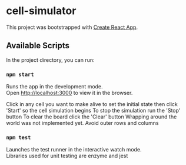 # cell-simulator
This project was bootstrapped with [Create React App](https://github.com/facebook/create-react-app).

## Available Scripts

In the project directory, you can run:

### `npm start`

Runs the app in the development mode.<br />
Open [http://localhost:3000](http://localhost:3000) to view it in the browser.

Click in any cell you want to make alive to set the initial state 
then click 'Start' so the cell simulation begins
To stop the simulation run the 'Stop' button 
To clear the board click the 'Clear' button
Wrapping around the world was not implemented yet. Avoid outer rows and columns

### `npm test`

Launches the test runner in the interactive watch mode.<br />
Libraries used for unit testing are enzyme and jest
